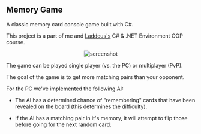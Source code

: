## Memory Game

A classic memory card console game built with C#.

This project is a part of me and [Laddeus's](https://github.com/Laddeus) C# & .NET Environment OOP course.

<p align="center">
  <img src="https://user-images.githubusercontent.com/10600102/146855140-d07417a1-f097-44ff-be1f-69b5f764555f.png" alt="screenshot" />
</p>

The game can be played single player (vs. the PC) or multiplayer (PvP).

The goal of the game is to get more matching pairs than your opponent.

For the PC we've implemented the following AI:

- The AI has a determined chance of "remembering" cards that have been revealed on the board (this determines the difficulty).

- If the AI has a matching pair in it's memory, it will attempt to flip those before going for the next random card.
